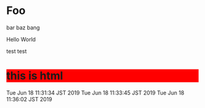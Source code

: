 # Foo

bar baz bang

Hello World

test test

<h1 style="background-color:#f00">this is html</h1>
Tue Jun 18 11:31:34 JST 2019
Tue Jun 18 11:33:45 JST 2019
Tue Jun 18 11:36:02 JST 2019

